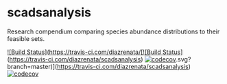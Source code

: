 # scadsanalysis
Research compendium comparing species abundance distributions to their feasible sets. 

[![Build Status](https://travis-ci.com/diazrenata/[![Build Status](https://travis-ci.com/diazrenata/scadsanalysis.svg?branch=master)](https://travis-ci.com/diazrenata/scadsanalysis) [![codecov](https://codecov.io/gh/diazrenata/scadsanalysis/branch/master/graph/badge.svg)](https://codecov.io/gh/diazrenata/scadsanalysis).svg?branch=master)](https://travis-ci.com/diazrenata/scadsanalysis) [![codecov](https://codecov.io/gh/diazrenata/scadsanalysis/branch/master/graph/badge.svg)](https://codecov.io/gh/diazrenata/scadsanalysis)
